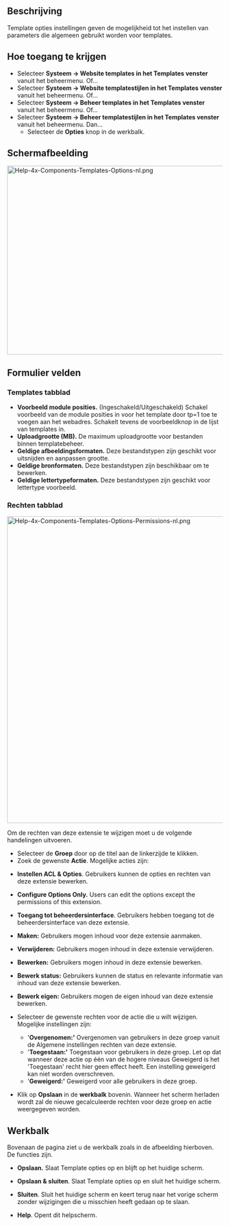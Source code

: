<!-- Filename: Help4.x:Template:_Options / Display title: Template: Opties -->

## Beschrijving

Template opties instellingen geven de mogelijkheid tot het instellen van
parameters die algemeen gebruikt worden voor templates.

## Hoe toegang te krijgen

- Selecteer **Systeem **→** Website templates in het Templates venster**
  vanuit het beheermenu. Of...
- Selecteer **Systeem **→** Website templatestijlen in het Templates
  venster** vanuit het beheermenu. Of...
- Selecteer **Systeem **→** Beheer templates in het Templates venster**
  vanuit het beheermenu. Of...
- Selecteer **Systeem **→** Beheer templatestijlen in het Templates
  venster** vanuit het beheermenu. Dan...
  - Selecteer de **Opties** knop in de werkbalk.

## Schermafbeelding

<img
src="https://docs.joomla.org/images/thumb/3/3a/Help-4x-Components-Templates-Options-nl.png/800px-Help-4x-Components-Templates-Options-nl.png"
decoding="async"
srcset="https://docs.joomla.org/images/3/3a/Help-4x-Components-Templates-Options-nl.png 1.5x"
data-file-width="1126" data-file-height="619" width="800" height="440"
alt="Help-4x-Components-Templates-Options-nl.png" />

## Formulier velden

### Templates tabblad

- **Voorbeeld module posities.** (Ingeschakeld/Uitgeschakeld) Schakel
  voorbeeld van de module posities in voor het template door tp=1 toe te
  voegen aan het webadres. Schakelt tevens de voorbeeldknop in de lijst
  van templates in.
- **Uploadgrootte (MB).** De maximum uploadgrootte voor bestanden binnen
  templatebeheer.
- **Geldige afbeeldingsformaten.** Deze bestandstypen zijn geschikt voor
  uitsnijden en aanpassen grootte.
- **Geldige bronformaten.** Deze bestandstypen zijn beschikbaar om te
  bewerken.
- **Geldige lettertypeformaten.** Deze bestandstypen zijn geschikt voor
  lettertype voorbeeld.

### Rechten tabblad

<img
src="https://docs.joomla.org/images/3/3a/Help-4x-Components-Templates-Options-Permissions-nl.png"
decoding="async" data-file-width="700" data-file-height="715"
width="700" height="715"
alt="Help-4x-Components-Templates-Options-Permissions-nl.png" />

Om de rechten van deze extensie te wijzigen moet u de volgende
handelingen uitvoeren.

- Selecteer de **Groep** door op de titel aan de linkerzijde te klikken.
- Zoek de gewenste **Actie**. Mogelijke acties zijn:

<!-- -->

  - **Instellen ACL & Opties**. Gebruikers kunnen de opties en rechten
    van deze extensie bewerken.

<!-- -->

  - **Configure Options Only.** Users can edit the options except the
    permissions of this extension.
  - **Toegang tot beheerdersinterface**. Gebruikers hebben toegang tot
    de beheerdersinterface van deze extensie.
  - **Maken:** Gebruikers mogen inhoud voor deze extensie aanmaken.
  - **Verwijderen:** Gebruikers mogen inhoud in deze extensie
    verwijderen.
  - **Bewerken:** Gebruikers mogen inhoud in deze extensie bewerken.
  - **Bewerk status:** Gebruikers kunnen de status en relevante
    informatie van inhoud van deze extensie bewerken.
  - **Bewerk eigen:** Gebruikers mogen de eigen inhoud van deze extensie
    bewerken.

- Selecteer de gewenste rechten voor de actie die u wilt wijzigen.
  Mogelijke instellingen zijn:
  - '**Overgenomen:'** Overgenomen van gebruikers in deze groep vanuit
    de Algemene instellingen rechten van deze extensie.
  - '**Toegestaan:'** Toegestaan voor gebruikers in deze groep. Let op
    dat wanneer deze actie op één van de hogere niveaus Geweigerd is het
    'Toegestaan' recht hier geen effect heeft. Een instelling geweigerd
    kan niet worden overschreven.
  - '**Geweigerd:'** Geweigerd voor alle gebruikers in deze groep.

- Klik op **Opslaan** in de **werkbalk** bovenin. Wanneer het scherm
  herladen wordt zal de nieuwe gecalculeerde rechten voor deze groep en
  actie weergegeven worden.

## Werkbalk

Bovenaan de pagina ziet u de werkbalk zoals in de afbeelding hierboven.
De functies zijn.

- **Opslaan.** Slaat Template opties op en blijft op het huidige scherm.

<!-- -->

- **Opslaan & sluiten**. Slaat Template opties op en sluit het huidige
  scherm.

<!-- -->

- **Sluiten**. Sluit het huidige scherm en keert terug naar het vorige
  scherm zonder wijzigingen die u misschien heeft gedaan op te slaan.

<!-- -->

- **Help**. Opent dit helpscherm.
